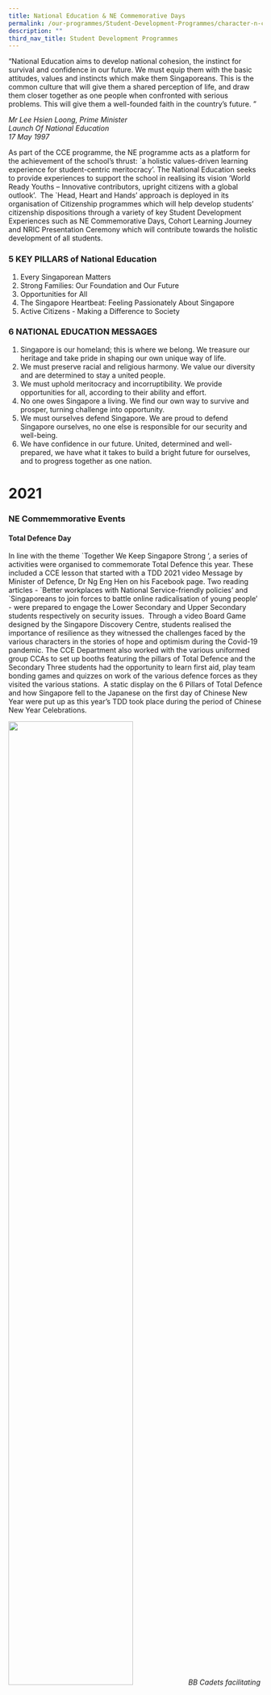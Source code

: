 ```yaml
---
title: National Education & NE Commemorative Days
permalink: /our-programmes/Student-Development-Programmes/character-n-citizenship-education/national-education
description: ""
third_nav_title: Student Development Programmes
---
```

“National Education aims to develop national cohesion, the instinct for survival and confidence in our future. We must equip them with the basic attitudes, values and instincts which make them Singaporeans. This is the common culture that will give them a shared perception of life, and draw them closer together as one people when confronted with serious problems. This will give them a well-founded faith in the country’s future. ”

*Mr Lee Hsien Loong, Prime Minister<br>
Launch Of National Education<br>
17 May 1997*

As part of the CCE programme, the NE programme acts as a platform for the achievement of the school’s thrust: \`a holistic values-driven learning experience for student-centric meritocracy’. The National Education seeks to provide experiences to support the school in realising its vision ‘World Ready Youths – Innovative contributors, upright citizens with a global outlook’.  The \`Head, Heart and Hands’ approach is deployed in its organisation of Citizenship programmes which will help develop students’ citizenship dispositions through a variety of key Student Development Experiences such as NE Commemorative Days, Cohort Learning Journey and NRIC Presentation Ceremony which will contribute towards the holistic development of all students.

### 5 KEY PILLARS of National Education

1.  Every Singaporean Matters
2.  Strong Families: Our Foundation and Our Future
3.  Opportunities for All
4.  The Singapore Heartbeat: Feeling Passionately About Singapore
5.  Active Citizens - Making a Difference to Society  
      
    

### 6 NATIONAL EDUCATION MESSAGES

1.  Singapore is our homeland; this is where we belong. We treasure our heritage and take pride in shaping our own unique way of life.
2.  We must preserve racial and religious harmony. We value our diversity and are determined to stay a united people.  
3.  We must uphold meritocracy and incorruptibility. We provide opportunities for all, according to their ability and effort.  
4.  No one owes Singapore a living. We find our own way to survive and prosper, turning challenge into opportunity.
5.  We must ourselves defend Singapore. We are proud to defend Singapore ourselves, no one else is responsible for our security and well-being.
6.  We have confidence in our future. United, determined and well-prepared, we have what it takes to build a bright future for ourselves, and to progress together as one nation. 
    
# 2021


### NE Commemmorative Events


  

#### Total Defence Day 

In line with the theme \`Together We Keep Singapore Strong ‘, a series of activities were organised to commemorate Total Defence this year. These included a CCE lesson that started with a TDD 2021 video Message by Minister of Defence, Dr Ng Eng Hen on his Facebook page. Two reading articles - \`Better workplaces with National Service-friendly policies’ and \`Singaporeans to join forces to battle online radicalisation of young people’ - were prepared to engage the Lower Secondary and Upper Secondary students respectively on security issues.  Through a video Board Game designed by the Singapore Discovery Centre, students realised the importance of resilience as they witnessed the challenges faced by the various characters in the stories of hope and optimism during the Covid-19 pandemic. The CCE Department also worked with the various uniformed group CCAs to set up booths featuring the pillars of Total Defence and the Secondary Three students had the opportunity to learn first aid, play team bonding games and quizzes on work of the various defence forces as they visited the various stations.  A static display on the 6 Pillars of Total Defence and how Singapore fell to the Japanese on the first day of Chinese New Year were put up as this year’s TDD took place during the period of Chinese New Year Celebrations.

<img src="/images/TDD1%20-%20BB%20Cadets%20facilitating%20a%20game%20segment%20for%20Social%20Defence.jpg" 
     style="width:70%">
*BB Cadets facilitating a game segment for Social Defence*



![](/images/TDD2%20BB%20cadets%20sharing%20on%20Social%20Defence%20during%20Total%20Defence%20Day%20.jpg)
*BB Cadets Sharing on Social Defence*

![](/images/TDD3%20-%20Unit%20Sergeant%20Major%20Sachin%20introducing%20students%20to%20Military%20Defence.jpg)
 *Unit Sergeant Major Sachin introducing students to Military Defence*
 
#### International Students’ Bonding Programme

As part of the school’s efforts to integrate and build mutual understanding between local and international students, the International Students’ Bonding Programme was organised to welcome the Secondary One International Students as well as Permanent Residents who had just joined the school, and to enhance their understanding and appreciation of the diverse cultures of Singapore. This year, on 29 January, these student participants joined the local student buddies to celebrate the inscription of Singapore’s hawker culture on the UNESCO Representative List of the Intangible Cultural Heritage of Humanity through a sharing on Hawker Culture in Singapore, partaking of ethnic food and playing of the virtual Hawker Culture Game. The session ended with the playing of traditional games such as Chapteh, Five stones, Pick up Sticks and Marbles.

<img src="/images/IS1-%20NE%20Coordinator%20Mrs%20Lee%20addressing%20the%20International%20Students%20and%20PRs.jpg" 
     style="width:60%">
*NE Coordinator Mrs Lee addressing the International Students and PRs*
<img src="/images/IS2%20Students%20engaging%20in%20a%20game%20of%20pick-up%20sticks.jpg" 
     style="width:60%">
*Students engaging in a game of pick-up sticks.*
![](/images/1S3%20Students%20learning%20to%20play%20the%20traditional%20game%20of%20kuti%20kutii.jpg)
*Students learning to play the traditional game of \`kuti kuti'.*